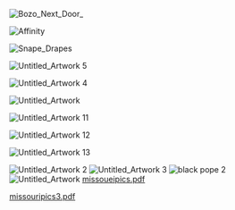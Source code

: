 
![Bozo_Next_Door_](https://github.com/user-attachments/assets/c6a76d63-6612-4b6a-a2a4-d38293a851c8)

![Affinity](https://github.com/user-attachments/assets/d727ffad-e77a-473b-a717-637c3b2923dd)

![Snape_Drapes](https://github.com/user-attachments/assets/392fb85b-6a89-435d-a0c2-dbaa8aa79b73)

![Untitled_Artwork 5](https://github.com/user-attachments/assets/869efc2f-5799-4994-82ee-cca833e9bb07)

![Untitled_Artwork 4](https://github.com/user-attachments/assets/d2d7e2b9-ac9a-468f-8926-cefd92b9a0c0)

![Untitled_Artwork](https://github.com/user-attachments/assets/f2313a5c-6106-4bbe-8082-14d14a3ecf85)

![Untitled_Artwork 11](https://github.com/user-attachments/assets/d35b813a-d87a-4984-a4e9-2b84cff4311c)

![Untitled_Artwork 12](https://github.com/user-attachments/assets/e704f24b-32c6-470f-8465-a23f43d53423)

![Untitled_Artwork 13](https://github.com/user-attachments/assets/c6792b20-2d7d-4d83-8a2f-4a0b7e30f695)

<!---
lnunnkin/lnunnkin is a ✨ special ✨ repository because its `README.md` (this file) appears on your GitHub profile.![Money Meditation](https://github.com/user-attachments/assets/9b92161c-9467-48b1-8bac-caf18fcd0b74)

You can click the Preview link to take a look at your changes.
--->
![Untitled_Artwork 2](https://github.com/user-attachments/assets/9d6a39e6-0c0a-40c6-962e-ac146308bdbb)
![Untitled_Artwork 3](https://github.com/user-attachments/assets/8960a166-e599-43a4-a40e-a02070629bc1)
![black pope 2](https://github.com/user-attachments/assets/a1e6cd1f-998e-4e0e-a07d-e2b4b0d66686)
![Untitled_Artwork](https://github.com/user-attachments/assets/70ad5196-2b9d-412f-9e48-5c4363f89b46)
[missoueipics.pdf](https://github.com/user-attachments/files/18514826/missoueipics.pdf)


[missouripics3.pdf](https://github.com/user-attachments/files/18551193/missouripics3.pdf)
